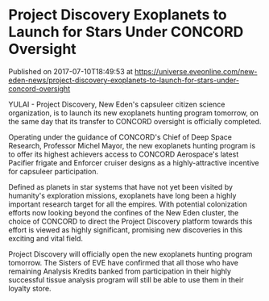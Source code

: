 # Project Discovery Exoplanets to Launch for Stars Under CONCORD Oversight
Published on 2017-07-10T18:49:53 at https://universe.eveonline.com/new-eden-news/project-discovery-exoplanets-to-launch-for-stars-under-concord-oversight

YULAI - Project Discovery, New Eden's capsuleer citizen science organization, is to launch its new exoplanets hunting program tomorrow, on the same day that its transfer to CONCORD oversight is officially completed. 

Operating under the guidance of CONCORD's Chief of Deep Space Research, Professor Michel Mayor, the new exoplanets hunting program is to offer its highest achievers access to CONCORD Aerospace's latest Pacifier frigate and Enforcer cruiser designs as a highly-attractive incentive for capsuleer participation.

Defined as planets in star systems that have not yet been visited by humanity's exploration missions, exoplanets have long been a highly important research target for all the empires. With potential colonization efforts now looking beyond the confines of the New Eden cluster, the choice of CONCORD to direct the Project Discovery platform towards this effort is viewed as highly significant, promising new discoveries in this exciting and vital field.

Project Discovery will officially open the new exoplanets hunting program tomorrow. The Sisters of EVE have confirmed that all those who have remaining Analysis Kredits banked from participation in their highly successful tissue analysis program will still be able to use them in their loyalty store.
